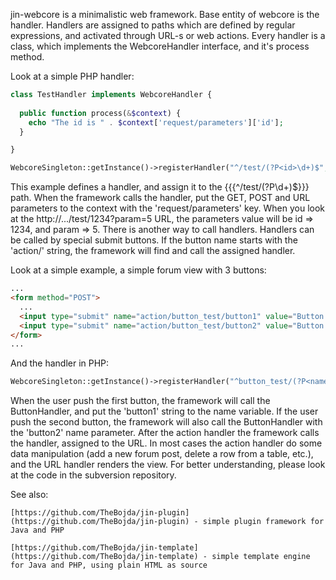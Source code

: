 jin-webcore is a minimalistic web framework. Base entity of webcore is the handler. Handlers are assigned to paths which are defined by regular expressions, and activated through URL-s or web actions. Every handler is a class, which implements the WebcoreHandler interface, and it's process method. 

Look at a simple PHP handler:

```php
class TestHandler implements WebcoreHandler {
		
  public function process(&$context) {
    echo "The id is " . $context['request/parameters']['id'];
  }

}

WebcoreSingleton::getInstance()->registerHandler("^/test/(?P<id>\d+)$", new TestHandler);
```

This example defines a handler, and assign it to the {{{^/test/(?P<id>\d+)$}}} path. When the framework calls the handler, put the GET, POST and URL parameters to the context with the 'request/parameters' key. When you look at the http://.../test/1234?param=5 URL, the parameters value will be id => 1234, and param => 5. There is another way to call handlers. Handlers can be called by special submit buttons. If the button name starts with the 'action/' string, the framework will find and call the assigned handler.

Look at a simple example, a simple forum view with 3 buttons:

```html
...
<form method="POST">
  ...
  <input type="submit" name="action/button_test/button1" value="Button 1"/>
  <input type="submit" name="action/button_test/button2" value="Button 2"/>
</form>
...
```

And the handler in PHP:

```php	
WebcoreSingleton::getInstance()->registerHandler("^button_test/(?P<name>\w+)$", new ButtonHandler);
```

When the user push the first button, the framework will call the ButtonHandler, and put the 'button1' string to the name variable. If the user push the second button, the framework will also call the ButtonHandler with the 'button2' name parameter. After the action handler the framework calls the handler, assigned to the URL. In most cases the action handler do some data manipulation (add a new forum post, delete a row from a table, etc.), and the URL handler renders the view. For better understanding, please look at the code in the subversion repository.

See also:

    [https://github.com/TheBojda/jin-plugin](https://github.com/TheBojda/jin-plugin) - simple plugin framework for Java and PHP 

    [https://github.com/TheBojda/jin-template](https://github.com/TheBojda/jin-template) - simple template engine for Java and PHP, using plain HTML as source
